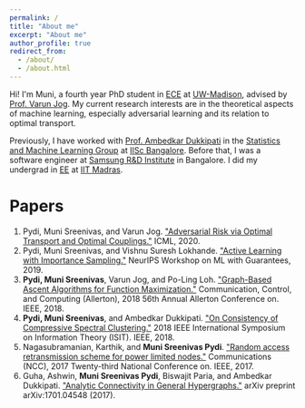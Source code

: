 ```yaml
---
permalink: /
title: "About me"
excerpt: "About me"
author_profile: true
redirect_from: 
  - /about/
  - /about.html
---
```


Hi! I'm Muni, a fourth year PhD student in [ECE](https://www.engr.wisc.edu/department/electrical-computer-engineering/) at [UW-Madison](https://www.wisc.edu/), advised by [Prof. Varun Jog](https://sites.google.com/wisc.edu/vjog/). My current research interests are in the theoretical aspects of machine learning, especially adversarial learning and its relation to optimal transport.

Previously, I have worked with [Prof. Ambedkar Dukkipati](https://drona.csa.iisc.ac.in/~ambedkar/) in the [Statistics and Machine Learning Group](http://sml.csa.iisc.ernet.in/SML/) at [IISc Bangalore](https://www.iisc.ac.in/). Before that, I was a software engineer at [Samsung R&D Institute](https://research.samsung.com/sri-b) in Bangalore. I did my undergrad in [EE](http://www.ee.iitm.ac.in/) at [IIT Madras](https://www.iitm.ac.in/).

Papers
======
1. Pydi, Muni Sreenivas, and Varun Jog. ["Adversarial Risk via Optimal Transport and Optimal Couplings."](http://proceedings.mlr.press/v119/pydi20a/pydi20a.pdf) ICML, 2020.
1. Pydi, Muni Sreenivas, and Vishnu Suresh Lokhande. ["Active Learning with Importance Sampling."](https://arxiv.org/abs/1910.04371) NeurIPS Workshop on ML with Guarantees,  2019.
1. **Pydi, Muni Sreenivas**, Varun Jog, and Po-Ling Loh. ["Graph-Based Ascent Algorithms for Function Maximization."](https://arxiv.org/abs/1802.04475) Communication, Control, and Computing (Allerton), 2018 56th Annual Allerton Conference on. IEEE, 2018.
1. **Pydi, Muni Sreenivas**, and Ambedkar Dukkipati. ["On Consistency of Compressive Spectral Clustering."](https://ieeexplore.ieee.org/abstract/document/8437911) 2018 IEEE International Symposium on Information Theory (ISIT). IEEE, 2018.
1. Nagasubramanian, Karthik, and **Muni Sreenivas Pydi**. ["Random access retransmission scheme for power limited nodes."](https://ieeexplore.ieee.org/abstract/document/8077105) Communications (NCC), 2017 Twenty-third National Conference on. IEEE, 2017.
1. Guha, Ashwin, **Muni Sreenivas Pydi**, Biswajit Paria, and Ambedkar Dukkipati. ["Analytic Connectivity in General Hypergraphs."](https://arxiv.org/abs/1701.04548) arXiv preprint arXiv:1701.04548 (2017).

